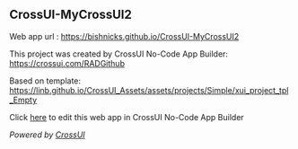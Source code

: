 ## CrossUI-MyCrossUI2
Web app url : https://bishnicks.github.io/CrossUI-MyCrossUI2

This project was created by CrossUI No-Code App Builder: https://crossui.com/RADGithub

Based on template: https://linb.github.io/CrossUI_Assets/assets/projects/Simple/xui_project_tpl_Empty

Click [here](https://crossui.com/RADGithub/#!from=github&owner=bishnicks&repo=CrossUI-MyCrossUI2) to edit this web app in CrossUI No-Code App Builder

<i>Powered by [CrossUI](https://crossui.com)</i>
